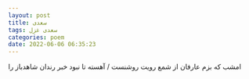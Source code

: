 ```yaml
---
layout: post
title: سعدی
tags: سعدی غزل
categories: poem
date: 2022-06-06 06:35:23
---
```


امشب که بزم عارفان از شمع رویت روشنست / آهسته تا نبود خبر رندان شاهدباز را
